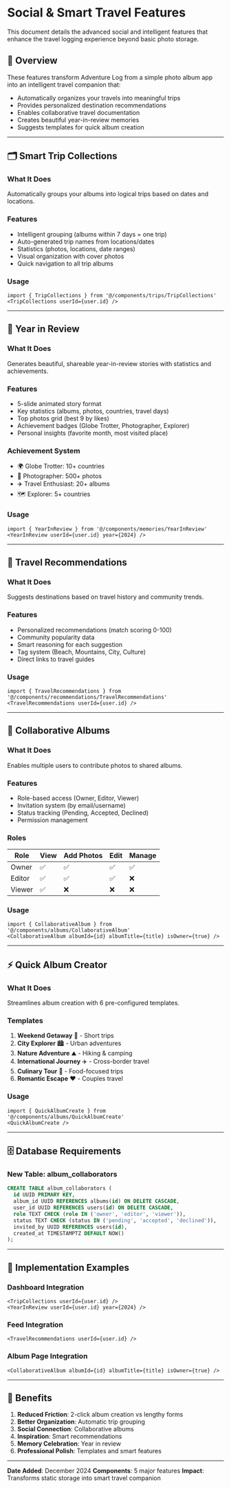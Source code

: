 # Social & Smart Travel Features

This document details the advanced social and intelligent features that enhance the travel logging experience beyond basic photo storage.

## 🎯 Overview

These features transform Adventure Log from a simple photo album app into an intelligent travel companion that:
- Automatically organizes your travels into meaningful trips
- Provides personalized destination recommendations
- Enables collaborative travel documentation
- Creates beautiful year-in-review memories
- Suggests templates for quick album creation

---

## 🗂️ Smart Trip Collections

### What It Does
Automatically groups your albums into logical trips based on dates and locations.

### Features
- Intelligent grouping (albums within 7 days = one trip)
- Auto-generated trip names from locations/dates
- Statistics (photos, locations, date ranges)
- Visual organization with cover photos
- Quick navigation to all trip albums

### Usage
```tsx
import { TripCollections } from '@/components/trips/TripCollections'
<TripCollections userId={user.id} />
```

---

## 🎊 Year in Review

### What It Does
Generates beautiful, shareable year-in-review stories with statistics and achievements.

### Features
- 5-slide animated story format
- Key statistics (albums, photos, countries, travel days)
- Top photos grid (best 9 by likes)
- Achievement badges (Globe Trotter, Photographer, Explorer)
- Personal insights (favorite month, most visited place)

### Achievement System
- 🌍 Globe Trotter: 10+ countries
- 📸 Photographer: 500+ photos
- ✈️ Travel Enthusiast: 20+ albums
- 🗺️ Explorer: 5+ countries

### Usage
```tsx
import { YearInReview } from '@/components/memories/YearInReview'
<YearInReview userId={user.id} year={2024} />
```

---

## 🧭 Travel Recommendations

### What It Does
Suggests destinations based on travel history and community trends.

### Features
- Personalized recommendations (match scoring 0-100)
- Community popularity data
- Smart reasoning for each suggestion
- Tag system (Beach, Mountains, City, Culture)
- Direct links to travel guides

### Usage
```tsx
import { TravelRecommendations } from '@/components/recommendations/TravelRecommendations'
<TravelRecommendations userId={user.id} />
```

---

## 👥 Collaborative Albums

### What It Does
Enables multiple users to contribute photos to shared albums.

### Features
- Role-based access (Owner, Editor, Viewer)
- Invitation system (by email/username)
- Status tracking (Pending, Accepted, Declined)
- Permission management

### Roles
| Role | View | Add Photos | Edit | Manage |
|------|------|------------|------|--------|
| Owner | ✅ | ✅ | ✅ | ✅ |
| Editor | ✅ | ✅ | ✅ | ❌ |
| Viewer | ✅ | ❌ | ❌ | ❌ |

### Usage
```tsx
import { CollaborativeAlbum } from '@/components/albums/CollaborativeAlbum'
<CollaborativeAlbum albumId={id} albumTitle={title} isOwner={true} />
```

---

## ⚡ Quick Album Creator

### What It Does
Streamlines album creation with 6 pre-configured templates.

### Templates
1. **Weekend Getaway** 🌴 - Short trips
2. **City Explorer** 🏙️ - Urban adventures
3. **Nature Adventure** ⛰️ - Hiking & camping
4. **International Journey** ✈️ - Cross-border travel
5. **Culinary Tour** 🍴 - Food-focused trips
6. **Romantic Escape** ❤️ - Couples travel

### Usage
```tsx
import { QuickAlbumCreate } from '@/components/albums/QuickAlbumCreate'
<QuickAlbumCreate />
```

---

## 🗄️ Database Requirements

### New Table: album_collaborators
```sql
CREATE TABLE album_collaborators (
  id UUID PRIMARY KEY,
  album_id UUID REFERENCES albums(id) ON DELETE CASCADE,
  user_id UUID REFERENCES users(id) ON DELETE CASCADE,
  role TEXT CHECK (role IN ('owner', 'editor', 'viewer')),
  status TEXT CHECK (status IN ('pending', 'accepted', 'declined')),
  invited_by UUID REFERENCES users(id),
  created_at TIMESTAMPTZ DEFAULT NOW()
);
```

---

## 🚀 Implementation Examples

### Dashboard Integration
```tsx
<TripCollections userId={user.id} />
<YearInReview userId={user.id} year={2024} />
```

### Feed Integration
```tsx
<TravelRecommendations userId={user.id} />
```

### Album Page Integration
```tsx
<CollaborativeAlbum albumId={id} albumTitle={title} isOwner={true} />
```

---

## 🎯 Benefits

1. **Reduced Friction**: 2-click album creation vs lengthy forms
2. **Better Organization**: Automatic trip grouping
3. **Social Connection**: Collaborative albums
4. **Inspiration**: Smart recommendations
5. **Memory Celebration**: Year in review
6. **Professional Polish**: Templates and smart features

---

**Date Added**: December 2024
**Components**: 5 major features
**Impact**: Transforms static storage into smart travel companion
